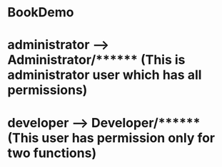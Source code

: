 # BookDemo
# administrator --> Administrator/****** (This is administrator user which has all permissions)

# developer --> Developer/****** (This user has permission only for two functions)

